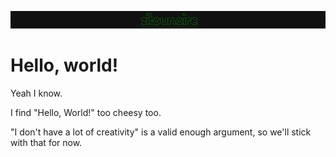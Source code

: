 ![zitounoire Logo](imgs/zitounoire.png)

# Hello, world!

Yeah I know.

I find "Hello, World!" too cheesy too.

"I don't have a lot of creativity" is a valid enough argument, so we'll stick with that for now.


<!--
**zitounoire/zitounoire** is a ✨ _special_ ✨ repository because its `README.md` (this file) appears on your GitHub profile.

Here are some ideas to get you started:

- 🔭 I’m currently working on ...
- 🌱 I’m currently learning ...
- 👯 I’m looking to collaborate on ...
- 🤔 I’m looking for help with ...
- 💬 Ask me about ...
- 📫 How to reach me: ...
- 😄 Pronouns: ...
- ⚡ Fun fact: ...
-->
